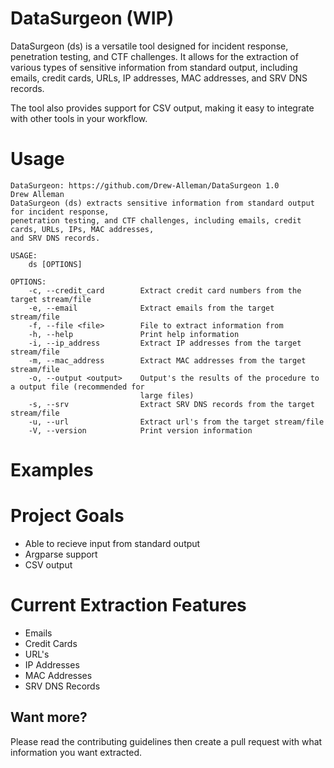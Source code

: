 # DataSurgeon (WIP)
DataSurgeon (ds) is a versatile tool designed for incident response, penetration testing, and CTF challenges. It allows for the extraction of various types of sensitive information from standard output, including emails, credit cards, URLs, IP addresses, MAC addresses, and SRV DNS records.

The tool also provides support for CSV output, making it easy to integrate with other tools in your workflow. 

# Usage
```
DataSurgeon: https://github.com/Drew-Alleman/DataSurgeon 1.0
Drew Alleman
DataSurgeon (ds) extracts sensitive information from standard output for incident response,
penetration testing, and CTF challenges, including emails, credit cards, URLs, IPs, MAC addresses,
and SRV DNS records.

USAGE:
    ds [OPTIONS]

OPTIONS:
    -c, --credit_card        Extract credit card numbers from the target stream/file
    -e, --email              Extract emails from the target stream/file
    -f, --file <file>        File to extract information from
    -h, --help               Print help information
    -i, --ip_address         Extract IP addresses from the target stream/file
    -m, --mac_address        Extract MAC addresses from the target stream/file
    -o, --output <output>    Output's the results of the procedure to a output file (recommended for
                             large files)
    -s, --srv                Extract SRV DNS records from the target stream/file
    -u, --url                Extract url's from the target stream/file
    -V, --version            Print version information

```

# Examples


# Project Goals
* Able to recieve input from standard output
* Argparse support
* CSV output

# Current Extraction Features
* Emails
* Credit Cards
* URL's
* IP Addresses
* MAC Addresses
* SRV DNS Records

## Want more?
Please read the contributing guidelines then create a pull request with what information you want extracted.
